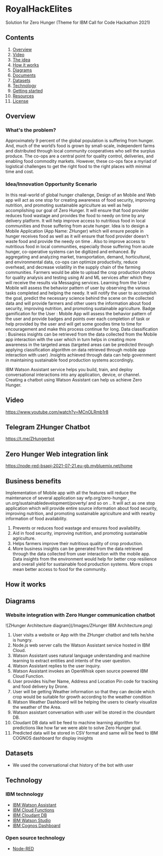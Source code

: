 # RoyalHackElites
Solution for Zero Hunger (Theme for IBM Call for Code Hackathon 2021)

## Contents

1. [Overview](#overview)
2. [Video](#video)
3. [The idea](#the-idea)
4. [How it works](#how-it-works)
5. [Diagrams](#diagrams)
6. [Documents](#documents)
7. [Datasets](#datasets)
8. [Technology](#technology)
9. [Getting started](#getting-started)
10. [Resources](#resources)
11. [License](#license)

## Overview

### What's the problem?
Approximately 9 percent of the global population is suffering from hunger. And, much of the world’s food is grown by small-scale, independent farms and distributed through local community cooperatives who sell the surplus produce. The co-ops are a central point for quality control, deliveries, and enabling food commodity markets. However, these co-ops face a myriad of logistical challenges to get the right food to the right places with minimal time and cost.

### Idea/Innovation Opportunity Scenario 

In this real-world of global hunger challenge, Design of an Mobile and Web app will act as one stop for creating awareness of food security, improving nutrition, and promoting sustainable agriculture as well as help accomplishing our goal of Zero Hunger. It will ensure that food provider reduces food wastage and provides the food to needy on time by any delivery platform. It will help improve access to nutritious food in local communities and those suffering from acute hunger.
Idea is to design a Mobile Application (App Name: ZHunger) which will ensure people in hunger receives food as well as it will ensure that food provider doesn't waste food and provide the needy on time . Also to improve access to nutritious food in local communities, especially those suffering from acute hunger, co-operative systems can be digitized and enhanced. By aggregating and analyzing market, transportation, demand, horticultural, and environmental data, co-ops can optimize productivity, reduce overhead, and decrease volatility in the supply chain of the farming communities. Farmers would be able to upload the crop production photos for quality analysis and testing using AI and ML services after which they will receive the results via Messaging services.
Learning from the User : Mobile will assess the behavior pattern of user by observing the various tasks completed and helping the needy. It will notify the user to accomplish the goal, predict the necessary science behind the scene on the collected data and will provide farmers and other users the information about food security, improving nutrition, and promoting sustainable agriculture.
Badge gamification for the User : Mobile App will assess the behavior pattern of the user and provide badges and points over each completion of task or help provided by the user and will get some goodies time to time for encouragement and make this process continue for long.
Data classification : Business insights can be retrieved from the data collected from the Mobile app interaction with the user which in turn helps in creating more awareness in the targeted areas (targeted areas can be predicted through applying classification algorithm on data retrieved through mobile app interaction with user) .Insights achieved through data can help government in maintaining sustainable food production systems accordingly.

IBM Watson Assistant service helps you build, train, and deploy conversational interactions into any application, device, or channel. Creating a chatbot using Watson Assistant can help us achieve Zero Hunger.

## Video

https://www.youtube.com/watch?v=MCnOLRmb1r8

## Telegram ZHunger Chatbot

https://t.me/ZHungerbot

## Zero Hunger Web integration link

https://node-red-bsapj-2021-07-21.eu-gb.mybluemix.net/home

## Business benefits 

Implementation of Mobile app with all the features will reduce the maintenance of several application say wfp.org/zero-hunger , un.org/sustainabledevelopment/poverty/ and so on ..  It will act as one stop application which will provide entire source information about food security, improving nutrition, and promoting sustainable agriculture and with nearby information of food availability.
1.	Prevents or reduces food wastage and ensures food availability.
2.	Aid in food security, improving nutrition, and promoting sustainable agriculture.
3.	Helps farmers improve their nutritious quality of crop production.
4.	More business insights can be generated from the data retrieved through the data collected from user interaction with the mobile app. Data insights from the environment would help for better crop resilience and overall yield for sustainable food production systems. More crops mean better access to food for the community.

## How it works


## Diagrams

### Website integration with Zero Hunger communication chatbot

![ZHunger Architecture diagram](/Images/ZHunger IBM Architecture.png)

1.	User visits a website or App with the ZHunger chatbot and tells he/she is hungry.
2.	Node.js web server calls the Watson Assistant service hosted in IBM Cloud.
3.	Watson Assistant uses natural language understanding and machine learning to extract entities and intents of the user question.
4.	Watson Assistant replies to the user inquiry.
5.	Watson Assistant invokes an OpenWhisk open source powered IBM Cloud Function.
6.	User provides his/her Name, Address and Location Pin code for tracking and food delivery by Drone.
7.	User will be getting Weather information so that they can decide which crop would be suitable for growth according to the weather condition
8.	Watson Weather Dashboard will be helping the users to clearly visualize the weather of the Area.
9.	Watson assistant conversation with user will be stored in the cloundant DB.
10.	Cloudant DB data will be feed to machine learning algorithm for predictions like how far we were able to solve Zero Hunger goal.
11.	Predicted data will be stored in CSV format and same will be feed to IBM COGNOS dashboard for display insights


## Datasets

- We used the conversational chat history of the bot with user 

## Technology

### IBM technology

- [IBM Watson Assistant](https://www.ibm.com/cloud/watson-assistant/)
- [IBM Cloud Functions](https://cloud.ibm.com/functions/)
- [IBM Cloudant DB](https://www.ibm.com/cloud/cloudant/)
- [IBM Watson Studio](https://cloud.ibm.com/functions/)
- [IBM Cognos Dashboard](https://www.ibm.com/cloud/watson-studio/)


### Open source technology
- [Node-RED](https://nodered.org/)
